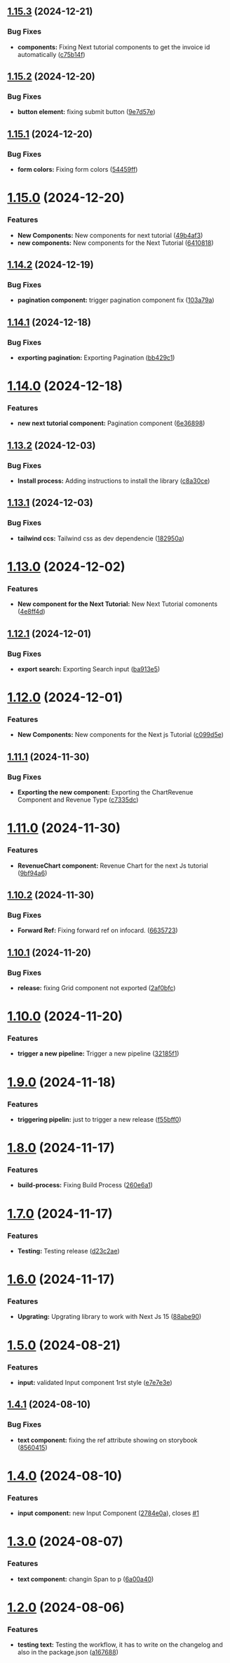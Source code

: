 ## [1.15.3](https://github.com/anjrotDev/anjrot-components/compare/v1.15.2...v1.15.3) (2024-12-21)


### Bug Fixes

* **components:** Fixing Next tutorial components to get the invoice id automatically ([c75b14f](https://github.com/anjrotDev/anjrot-components/commit/c75b14fbb647a1e106128650681bffce4afadf68))

## [1.15.2](https://github.com/anjrotDev/anjrot-components/compare/v1.15.1...v1.15.2) (2024-12-20)


### Bug Fixes

* **button element:** fixing submit button ([9e7d57e](https://github.com/anjrotDev/anjrot-components/commit/9e7d57efeed4ffb90918741a52a8d9b197da6c96))

## [1.15.1](https://github.com/anjrotDev/anjrot-components/compare/v1.15.0...v1.15.1) (2024-12-20)


### Bug Fixes

* **form colors:** Fixing form colors ([54459ff](https://github.com/anjrotDev/anjrot-components/commit/54459ff93790a9eac25e28e8bb98c9592006e7bd))

# [1.15.0](https://github.com/anjrotDev/anjrot-components/compare/v1.14.2...v1.15.0) (2024-12-20)


### Features

* **New Components:** New components for next tutorial ([49b4af3](https://github.com/anjrotDev/anjrot-components/commit/49b4af332ddc8a44ea21678a2d3a8281770f076e))
* **new components:** New components for the Next Tutorial ([6410818](https://github.com/anjrotDev/anjrot-components/commit/6410818d61eeb0f7c3f53d4f8784f62861013dcb))

## [1.14.2](https://github.com/anjrotDev/anjrot-components/compare/v1.14.1...v1.14.2) (2024-12-19)


### Bug Fixes

* **pagination component:** trigger pagination component fix ([103a79a](https://github.com/anjrotDev/anjrot-components/commit/103a79a84c9b69a134d28d73792094a076129203))

## [1.14.1](https://github.com/anjrotDev/anjrot-components/compare/v1.14.0...v1.14.1) (2024-12-18)


### Bug Fixes

* **exporting pagination:** Exporting Pagination ([bb429c1](https://github.com/anjrotDev/anjrot-components/commit/bb429c1971ce44dcd2b86a4beabb9b40ffe7153a))

# [1.14.0](https://github.com/anjrotDev/anjrot-components/compare/v1.13.2...v1.14.0) (2024-12-18)


### Features

* **new next tutorial component:** Pagination component ([6e36898](https://github.com/anjrotDev/anjrot-components/commit/6e3689877c386c00dcad343de877cb037cba6286))

## [1.13.2](https://github.com/anjrotDev/anjrot-components/compare/v1.13.1...v1.13.2) (2024-12-03)


### Bug Fixes

* **Install process:** Adding instructions to install the library ([c8a30ce](https://github.com/anjrotDev/anjrot-components/commit/c8a30cefad5392aa4a3cdfcbf16177c957afda51))

## [1.13.1](https://github.com/anjrotDev/anjrot-components/compare/v1.13.0...v1.13.1) (2024-12-03)


### Bug Fixes

* **tailwind ccs:** Tailwind css as dev dependencie ([182950a](https://github.com/anjrotDev/anjrot-components/commit/182950af2fde35674cc54cbdab77beae210a5dc7))

# [1.13.0](https://github.com/anjrotDev/anjrot-components/compare/v1.12.1...v1.13.0) (2024-12-02)


### Features

* **New component for the Next Tutorial:** New Next Tutorial comonents ([4e8ff4d](https://github.com/anjrotDev/anjrot-components/commit/4e8ff4d00bdef411236d1a3e629dae2b64ea7fdd))

## [1.12.1](https://github.com/anjrotDev/anjrot-components/compare/v1.12.0...v1.12.1) (2024-12-01)


### Bug Fixes

* **export search:** Exporting Search input ([ba913e5](https://github.com/anjrotDev/anjrot-components/commit/ba913e5d1850f35f4279d29e1562097d8d1f9c0d))

# [1.12.0](https://github.com/anjrotDev/anjrot-components/compare/v1.11.1...v1.12.0) (2024-12-01)


### Features

* **New Components:** New components for the Next js Tutorial ([c099d5e](https://github.com/anjrotDev/anjrot-components/commit/c099d5e2de913b0a6d1066e2baf363fa5ca9bf08))

## [1.11.1](https://github.com/anjrotDev/anjrot-components/compare/v1.11.0...v1.11.1) (2024-11-30)


### Bug Fixes

* **Exporting the new component:** Exporting the ChartRevenue Component and Revenue Type ([c7335dc](https://github.com/anjrotDev/anjrot-components/commit/c7335dc8404823019da22e82f447e147b03d53c9))

# [1.11.0](https://github.com/anjrotDev/anjrot-components/compare/v1.10.2...v1.11.0) (2024-11-30)


### Features

* **RevenueChart component:** Revenue Chart for the next Js tutorial ([9bf94a6](https://github.com/anjrotDev/anjrot-components/commit/9bf94a646c608b272b96a84ef8c22c5df9744b66))

## [1.10.2](https://github.com/anjrotDev/anjrot-components/compare/v1.10.1...v1.10.2) (2024-11-30)


### Bug Fixes

* **Forward Ref:** Fixing forward ref on infocard. ([6635723](https://github.com/anjrotDev/anjrot-components/commit/663572367aed45b4649b0eb1939c43f41c21220b))

## [1.10.1](https://github.com/anjrotDev/anjrot-components/compare/v1.10.0...v1.10.1) (2024-11-20)


### Bug Fixes

* **release:** fixing Grid component not exported ([2af0bfc](https://github.com/anjrotDev/anjrot-components/commit/2af0bfcfac7c5dd627c307e6ec987862d93318f9))

# [1.10.0](https://github.com/anjrotDev/anjrot-components/compare/v1.9.0...v1.10.0) (2024-11-20)


### Features

* **trigger a new pipeline:** Trigger a new pipeline ([32185f1](https://github.com/anjrotDev/anjrot-components/commit/32185f17b8793ea088f57e34e37cde2be2d8bf0b))

# [1.9.0](https://github.com/anjrotDev/anjrot-components/compare/v1.8.0...v1.9.0) (2024-11-18)


### Features

* **triggering pipelin:** just to trigger a new release ([f55bff0](https://github.com/anjrotDev/anjrot-components/commit/f55bff0cc93a3a216093de2b912851bab17ffdc2))

# [1.8.0](https://github.com/anjrotDev/anjrot-components/compare/v1.7.0...v1.8.0) (2024-11-17)


### Features

* **build-process:** Fixing Build Process ([260e6a1](https://github.com/anjrotDev/anjrot-components/commit/260e6a18aec12c4ae7fa7084dd7c15df7ff9159b))

# [1.7.0](https://github.com/anjrotDev/anjrot-components/compare/v1.6.1...v1.7.0) (2024-11-17)


### Features

* **Testing:** Testing release ([d23c2ae](https://github.com/anjrotDev/anjrot-components/commit/d23c2aef2a96f2583244ea841485d26b2ad0c300))

# [1.6.0](https://github.com/anjrotDev/anjrot-components/compare/v1.5.0...v1.6.0) (2024-11-17)


### Features

* **Upgrating:** Upgrating library to work with Next Js 15 ([88abe90](https://github.com/anjrotDev/anjrot-components/commit/88abe90fa274d916aba282c0ba86774efdd2c79d))

# [1.5.0](https://github.com/anjrotDev/anjrot-components/compare/v1.4.1...v1.5.0) (2024-08-21)


### Features

* **input:** validated Input component 1rst style ([e7e7e3e](https://github.com/anjrotDev/anjrot-components/commit/e7e7e3e995f97f1b7fffe811a31099d6e2e44f74))

## [1.4.1](https://github.com/anjrotDev/anjrot-components/compare/v1.4.0...v1.4.1) (2024-08-10)


### Bug Fixes

* **text component:** fixing the ref attribute showing on storybook ([8560415](https://github.com/anjrotDev/anjrot-components/commit/85604152437e0f7358f142eefecd5876dc1402ae))

# [1.4.0](https://github.com/anjrotDev/anjrot-components/compare/v1.3.0...v1.4.0) (2024-08-10)


### Features

* **input component:** new Input Component ([2784e0a](https://github.com/anjrotDev/anjrot-components/commit/2784e0a42d31d2034bb4886ed9979d45fc730072)), closes [#1](https://github.com/anjrotDev/anjrot-components/issues/1)

# [1.3.0](https://github.com/anjrotDev/anjrot-components/compare/v1.2.0...v1.3.0) (2024-08-07)


### Features

* **text component:** changin Span to p ([6a00a40](https://github.com/anjrotDev/anjrot-components/commit/6a00a402580845064eea605178a3dd4e12488ea9))

# [1.2.0](https://github.com/anjrotDev/anjrot-components/compare/v1.1.1...v1.2.0) (2024-08-06)


### Features

* **testing text:** Testing the workflow, it has to write on the changelog and also in the package.json ([a167688](https://github.com/anjrotDev/anjrot-components/commit/a1676883187ef2db889d09e64a7abaca2cd7746c))
